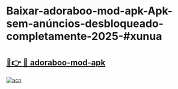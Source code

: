 # Baixar-adoraboo-mod-apk-Apk-sem-anúncios-desbloqueado-completamente-2025-#xunua

# <h2><a href="https://ainizakaria.my?title=adoraboo-mod-apk&ref=24M">🔗👉 🔴 adoraboo-mod-apk</a></h2>

[![acn](https://github.com/user-attachments/assets/0f9c940e-d8b0-45ae-aac7-cd30a18b3e1c)](https://ainizakaria.my?title=adoraboo-mod-apk&ref=24M)

